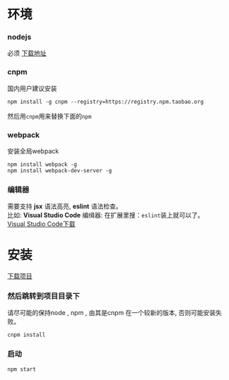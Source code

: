 # 环境

### nodejs

必须 [下载地址](https://nodejs.org/en/)


### cnpm

国内用户建议安装
```default
npm install -g cnpm --registry=https://registry.npm.taobao.org
```
然后用`cnpm`用来替换下面的`npm`
### webpack

安装全局webpack

    npm install webpack -g
    npm install webpack-dev-server -g
### 编辑器

需要支持 **jsx** 语法高亮,  **eslint** 语法检查。<br>
比如: **Visual Studio Code** 编缉器: 在扩展里搜：`eslint`装上就可以了。<br>
 [Visual Studio Code下载](https://code.visualstudio.com/)

# 安装
[下载项目](https://github.com/hezedu/clear/archive/master.zip)
### 然后跳转到项目目录下
请尽可能的保持node , npm , 由其是cnpm 在一个较新的版本, 否则可能安装失败。
```
cnpm install
```
### 启动
```
npm start
```
